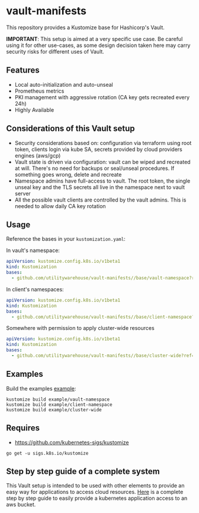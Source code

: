 # vault-manifests

This repository provides a Kustomize base for Hashicorp's Vault.

**IMPORTANT**: This setup is aimed at a very specific use case. Be careful using it for other use-cases, as some design decision taken here may carry security risks for different uses of Vault.

## Features
* Local auto-initialization and auto-unseal
* Prometheus metrics
* PKI management with aggressive rotation (CA key gets recreated every 24h)
* Highly Available

## Considerations of this Vault setup
* Security considerations based on: configuration via terraform using root token, clients login via kube SA, secrets provided by cloud providers engines (aws/gcp)
* Vault state is driven via configuration: vault can be wiped and recreated at will. There's no need for backups or seal/unseal procedures. If something goes wrong, delete and recreate
* Namespace admins have full-access to vault. The root token, the single unseal key and the TLS secrets all live in the namespace next to vault server
* All the possible vault clients are controlled by the vault admins. This is needed to allow daily CA key rotation

## Usage

Reference the bases in your `kustomization.yaml`:

In vault's namespace:
```yaml
apiVersion: kustomize.config.k8s.io/v1beta1
kind: Kustomization
bases:
  - github.com/utilitywarehouse/vault-manifests//base/vault-namespace?ref=1.3.2-1
```

In client's namespaces:
```yaml
apiVersion: kustomize.config.k8s.io/v1beta1
kind: Kustomization
bases:
  - github.com/utilitywarehouse/vault-manifests//base/client-namespace?ref=1.3.2-1
```

Somewhere with permission to apply cluster-wide resources
```yaml
apiVersion: kustomize.config.k8s.io/v1beta1
kind: Kustomization
bases:
  - github.com/utilitywarehouse/vault-manifests//base/cluster-wide?ref=1.3.2-1
```

## Examples

Build the examples [example](example/*):

```
kustomize build example/vault-namespace
kustomize build example/client-namespace
kustomize build example/cluster-wide
```

## Requires

- https://github.com/kubernetes-sigs/kustomize

```
go get -u sigs.k8s.io/kustomize
```

## Step by step guide of a complete system
This Vault setup is intended to be used with other elements to provide an easy way for applications to access cloud resources. [Here](complete-step-by-step-guide.md) is a complete step by step guide to easily provide a kubernetes application access to an aws bucket.
